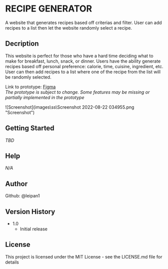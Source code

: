 # RECIPE GENERATOR

A website that generates recipes based off criterias and filter. User can add recipes to a list then let the website randomly select a recipe.

## Decription

This website is perfect for those who have a hard time deciding what to make for breakfast, lunch, snack, or dinner. Users have the ability generate recipes based off personal preference: calorie, time, cuisine, ingredient, etc. User can then add recipes to a list where one of the recipe from the list will be randomly selected.

Link to prototype: [Figma](https://www.figma.com/file/miWyqaio7Ogt2hdiPy8Tw9/Recipe-Generator?node-id=0%3A1 "Figma Prototype")<br />
_The prototype is subject to change. Some features may be missing or partially implemented in the prototype_


![Screenshot](images\ss\Screenshot 2022-08-22 034955.png "Screenshot")

## Getting Started

_TBD_

## Help

_N/A_

## Author
Github: @leipan1

## Version History

- 1.0
  - Initial release

## License

This project is licensed under the MIT License - see the LICENSE.md file for details
